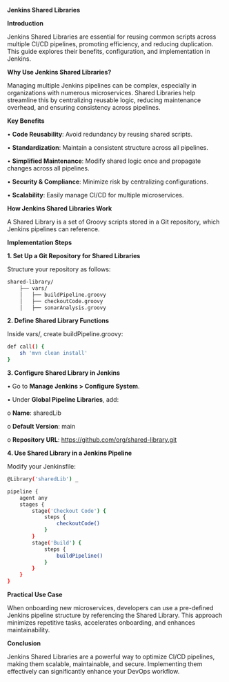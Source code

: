 **Jenkins Shared Libraries**

**Introduction**

Jenkins Shared Libraries are essential for reusing common scripts across multiple CI/CD pipelines, promoting efficiency, and reducing duplication. This guide explores their benefits, configuration, and implementation in Jenkins.

**Why Use Jenkins Shared Libraries?**

Managing multiple Jenkins pipelines can be complex, especially in organizations with numerous microservices. Shared Libraries help streamline this by centralizing reusable logic, reducing maintenance overhead, and ensuring consistency across pipelines.

**Key Benefits**

•	**Code Reusability**: Avoid redundancy by reusing shared scripts.

•	**Standardization**: Maintain a consistent structure across all pipelines.

•	**Simplified Maintenance**: Modify shared logic once and propagate changes across all pipelines.

•	**Security & Compliance**: Minimize risk by centralizing configurations.

•	**Scalability**: Easily manage CI/CD for multiple microservices.

**How Jenkins Shared Libraries Work**

A Shared Library is a set of Groovy scripts stored in a Git repository, which Jenkins pipelines can reference.

**Implementation Steps**

**1. Set Up a Git Repository for Shared Libraries**

Structure your repository as follows:

```bash
shared-library/
    ├── vars/
    │   ├── buildPipeline.groovy
    │   ├── checkoutCode.groovy
    │   ├── sonarAnalysis.groovy
```

**2. Define Shared Library Functions**

Inside vars/, create buildPipeline.groovy:

```bash
def call() {
    sh 'mvn clean install'
}
```

**3. Configure Shared Library in Jenkins**

•	Go to **Manage Jenkins > Configure System**.

•	Under **Global Pipeline Libraries**, add:

o	**Name**: sharedLib

o	**Default Version**: main

o	**Repository URL**: https://github.com/org/shared-library.git

**4. Use Shared Library in a Jenkins Pipeline**

Modify your Jenkinsfile:

```bash
@Library('sharedLib') _

pipeline {
    agent any
    stages {
        stage('Checkout Code') {
            steps {
                checkoutCode()
            }
        }
        stage('Build') {
            steps {
                buildPipeline()
            }
        }
    }
}
```

**Practical Use Case**

When onboarding new microservices, developers can use a pre-defined Jenkins pipeline structure by referencing the Shared Library. This approach minimizes repetitive tasks, accelerates onboarding, and enhances maintainability.

**Conclusion**

Jenkins Shared Libraries are a powerful way to optimize CI/CD pipelines, making them scalable, maintainable, and secure. Implementing them effectively can significantly enhance your DevOps workflow.
